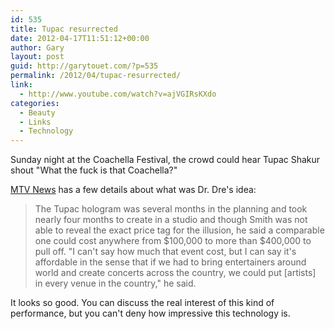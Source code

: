 ```yaml
---
id: 535
title: Tupac resurrected
date: 2012-04-17T11:51:12+00:00
author: Gary
layout: post
guid: http://garytouet.com/?p=535
permalink: /2012/04/tupac-resurrected/
link:
  - http://www.youtube.com/watch?v=ajVGIRsKXdo
categories:
  - Beauty
  - Links
  - Technology
---
```

Sunday night at the Coachella Festival, the crowd could hear Tupac Shakur shout "What the fuck is that Coachella?"

<a href="http://www.mtv.com/news/articles/1683173/tupac-hologram-coachella.jhtml">MTV News</a> has a few details about what was Dr. Dre's idea:

<blockquote>The Tupac hologram was several months in the planning and took nearly four months to create in a studio and though Smith was not able to reveal the exact price tag for the illusion, he said a comparable one could cost anywhere from $100,000 to more than $400,000 to pull off. "I can't say how much that event cost, but I can say it's affordable in the sense that if we had to bring entertainers around world and create concerts across the country, we could put [artists] in every venue in the country," he said.</blockquote>

It looks so good. You can discuss the real interest of this kind of performance, but you can't deny how impressive this technology is.
